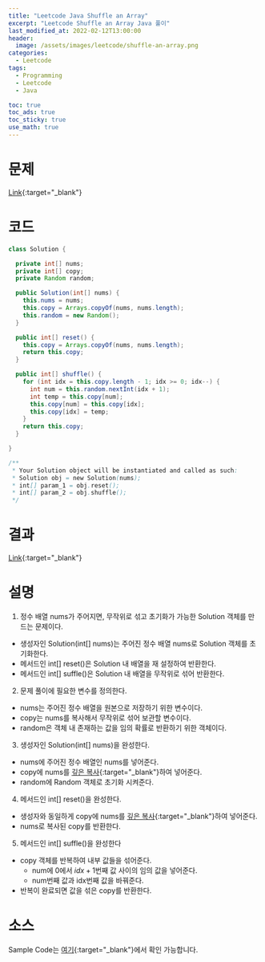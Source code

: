 ```yaml
---
title: "Leetcode Java Shuffle an Array"
excerpt: "Leetcode Shuffle an Array Java 풀이"
last_modified_at: 2022-02-12T13:00:00
header:
  image: /assets/images/leetcode/shuffle-an-array.png
categories:
  - Leetcode
tags:
  - Programming
  - Leetcode
  - Java

toc: true
toc_ads: true
toc_sticky: true
use_math: true
---
```

# 문제
[Link](https://leetcode.com/problems/shuffle-an-array/){:target="_blank"}

# 코드
```java
class Solution {

  private int[] nums;
  private int[] copy;
  private Random random;

  public Solution(int[] nums) {
    this.nums = nums;
    this.copy = Arrays.copyOf(nums, nums.length);
    this.random = new Random();
  }

  public int[] reset() {
    this.copy = Arrays.copyOf(nums, nums.length);
    return this.copy;
  }

  public int[] shuffle() {
    for (int idx = this.copy.length - 1; idx >= 0; idx--) {
      int num = this.random.nextInt(idx + 1);
      int temp = this.copy[num];
      this.copy[num] = this.copy[idx];
      this.copy[idx] = temp;
    }
    return this.copy;
  }

}

/**
 * Your Solution object will be instantiated and called as such:
 * Solution obj = new Solution(nums);
 * int[] param_1 = obj.reset();
 * int[] param_2 = obj.shuffle();
 */
```

# 결과
[Link](https://leetcode.com/submissions/detail/639635053/){:target="_blank"}

# 설명
1. 정수 배열 nums가 주어지면, 무작위로 섞고 초기화가 가능한 Solution 객체를 만드는 문제이다.
- 생성자인 Solution(int[] nums)는 주어진 정수 배열 nums로 Solution 객체를 초기화한다.
- 메서드인 int[] reset()은 Solution 내 배열을 재 설정하여 반환한다.
- 메서드인 int[] suffle()은 Solution 내 배열을 무작위로 섞어 반환한다.

2. 문제 풀이에 필요한 변수를 정의한다.
- nums는 주어진 정수 배열을 원본으로 저장하기 위한 변수이다.
- copy는 nums를 복사해서 무작위로 섞어 보관할 변수이다.
- random은 객체 내 존재하는 값을 임의 확률로 반환하기 위한 객체이다.

3. 생성자인 Solution(int[] nums)을 완성한다.
- nums에 주어진 정수 배열인 nums를 넣어준다.
- copy에 nums를 [깊은 복사](https://en.wikipedia.org/wiki/Object_copying#:~:text=Deep%20copy%20is%20a%20process,objects%20found%20in%20the%20original.&text=It%20means%20that%20any%20changes,reflect%20in%20the%20original%20object.){:target="_blank"}하여 넣어준다.
- random에 Random 객체로 초기화 시켜준다.

4. 메서드인 int[] reset()을 완성한다.
- 생성자와 동일하게 copy에 nums를 [깊은 복사](https://en.wikipedia.org/wiki/Object_copying#:~:text=Deep%20copy%20is%20a%20process,objects%20found%20in%20the%20original.&text=It%20means%20that%20any%20changes,reflect%20in%20the%20original%20object.){:target="_blank"}하여 넣어준다.
- nums로 복사된 copy를 반환한다.

5. 메서드인 int[] suffle()을 완성한다 
- copy 객체를 반복하여 내부 값들을 섞어준다.
  - num에 0에서 $idx + 1$번째 값 사이의 임의 값을 넣어준다.
  - num번째 값과 idx번째 값을 바꿔준다.
- 반복이 완료되면 값을 섞은 copy를 반환한다.

# 소스
Sample Code는 [여기](https://github.com/GracefulSoul/leetcode/blob/master/src/main/java/gracefulsoul/object/solution/shuffle/array/Solution.java){:target="_blank"}에서 확인 가능합니다.
